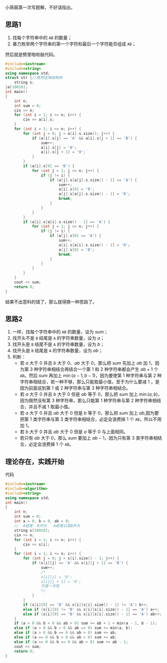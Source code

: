 小蒟蒻第一次写题解，不好请指出。

## 思路1
1. 找每个字符串中的 `AB` 的数量；
2. 暴力枚举两个字符串的第一个字符和最后一个字符能否组成 `AB`；

然后就是劈里啪啦敲代码。

```cpp
#include<iostream>
#include<string>
using namespace std;
struct str {//竟然还用结构体
	string s;
}a[10010];
int main()
{
	int n;
	int sum = 0;
	cin >> n;
	for (int i = 1; i <= n; i++) {
		cin >> a[i].s;
	}
	for (int i = 1; i <= n; i++) {
		for (int j = 0; j < a[i].s.size(); j++) {
			if (a[i].s[j] == 'A' && a[i].s[j + 1] == 'B') {
				sum++;
				a[i].s[j] = '0';
				a[i].s[j + 1] = '0';
			}
		}
		if (a[i].s[0] == 'B') {
			for (int j = 1; j <= n; j++) {
				if (j != i) {
					if (a[j].s[a[j].s.size() - 1] == 'A') {
						sum++;
						a[i].s[0] = '0';
						a[j].s[a[j].s.size() - 1] = '0';
						break;
					}
				}
			}
		}
		if (a[i].s[a[i].s.size() - 1] == 'A') {
			for (int j = 1; j <= n; j++) {
				if (j != i) {
					if (a[j].s[0] == 'A') {
						sum++;
						a[i].s[a[i].s.size() - 1] = '0';
						a[j].s[0] = '0';
						break;
					}
				}
			}
		}
	}
	cout << sum;
	return 0;
}
```

结果不出意料的错了，那么就得换一种思路了。

## 思路2
1. 一样，找每个字符串中的 `AB` 的数量，设为 $sum$；
2. 找开头不是 `B` 结尾是 `A` 的字符串数量，设为 $a$；
3. 找开头是 `B` 结尾不是 `A` 的字符串数量，设为 $b$；
4. 找开头是 `B` 结尾是 `A` 的字符串数量，设为 $ab$；
5. 判断：
	- 若 $a$ 大于 $0$ 并且 $b$ 大于 $0$、$ab$ 大于 $0$，那么把 $sum$ 先加上 $ab$ 加 $1$，因为第 $3$ 种字符串相结合再结合一个第 $1$ 和 $2$ 种字符串都会产生 $ab+1$ 个 `AB`。然后 $sum$ 再加上 $\min(a-1,b-1)$，因为要使第 $1$ 种字符串与第 $2$ 种字符串相结合，若一种不够，那么只能取最小值，至于为什么要减 $1$ ，是因为前面说到第 $1$ 或 $2$ 种字符串与第 $3$ 种字符串相结合。
   - 若 $a$ 大于 $0$ 并且 $b$ 大于 $0$ 但是 $ab$ 等于 $0$，那么把 $sum$ 加上 $\min(a,b)$，因为既然没有第 $3$ 种字符串，那么只能第 $1$ 种字符串与第 $2$ 种字符串相结合，并且不减 $1$ 取最小值。
   - 若 $a$ 大于 $0$ 并且 $ab$ 大于 $0$ 但是 $b$ 等于 $0$，那么把 $sum$ 加上 $ab$,因为要把第 $1$ 类字符串与第 $3$ 类字符串相结合，必定会浪费掉 $1$ 个 `AB`，所以不用加 $1$。
   - 若 $b$ 大于 $0$ 并且 $ab$ 大于 $0$ 但是 $a$ 等于 $0$ 与上面相同。
   - 若只有 $ab$ 大于 0，那么 $sum$ 要加上 $ab-1$，因为只有第 $3$ 类字符串相结合，必定会浪费掉 $1$ 个 `AB`。
   
## 理论存在，实践开始

代码

```cpp
#include<iostream>
#include<algorithm>
#include<string>
using namespace std;
int main()
{
	int n;
	int sum = 0;
	int a = 0, b = 0, ab = 0;
	//  A结尾  B开头   A结尾以及B开头
	string s[10010];
	cin >> n;
	for (int i = 1; i <= n; i++) {
		cin >> s[i];
	}
	for (int i = 1; i <= n; i++) {
		for (int j = 0; j < s[i].size() - 1; j++) {
			if (s[i][j] == 'A' && s[i][j + 1] == 'B') {
				sum++;
				/*
				s[i][j] = '0';
				s[i][j + 1] = '0';
				不是一次性
				*/
			}
		}
		if (s[i][0] == 'B' && s[i][s[i].size() - 1] != 'A') b++;
		else if (s[i][0] != 'B' && s[i][s[i].size() - 1] == 'A') a++;
		else if (s[i][0] == 'B' && s[i][s[i].size() - 1] == 'A') ab++;
	}
	if (a > 0 && b > 0 && ab > 0) sum += ab + 1 + min(a - 1, b - 1);
	else if (a > 0 && b > 0 && ab == 0) sum += min(a, b);
	else if (a > 0 && b == 0 && ab > 0) sum += ab;
	else if (a == 0 && b > 0 && ab > 0) sum += ab;
	else if (a == 0 && b == 0 && ab > 0) sum += ab - 1;
	cout << sum;
	return 0;
}
```